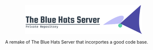 <p align="center">
 <img src="logo.png" width="75%">
</p>

A remake of The Blue Hats Server that incorportes a good code base.
